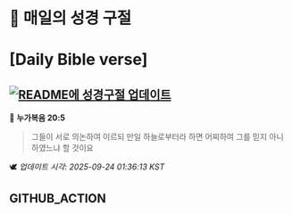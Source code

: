 # 🙏 매일의 성경 구절
# [Daily Bible verse]
## [![README에 성경구절 업데이트](https://github.com/DONGSUKA/first_test/actions/workflows/update-readme-bible.yml/badge.svg)](https://github.com/DONGSUKA/first_test/actions/workflows/update-readme-bible.yml)
<!-- START_BIBLE_VERSE -->
📖 **누가복음 20:5**
> 그들이 서로 의논하여 이르되 만일 하늘로부터라 하면 어찌하여 그를 믿지 아니하였느냐 할 것이요

🕊️ _업데이트 시각: 2025-09-24 01:36:13 KST_
  <!-- END_BIBLE_VERSE -->
## GITHUB_ACTION
